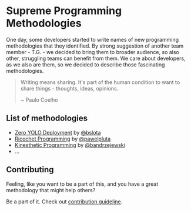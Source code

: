 # Supreme Programming Methodologies

One day, some developers started to write names of new programming methodologies that they identified. By strong 
suggestion of another team member - T.G. - we decided to bring them to broader audience, so also other, struggling teams 
can benefit from them. We care about developers, as we also are them, so we decided to describe those fascinating methodologies.

> Writing means sharing. It's part of the human condition to want to share things - thoughts, ideas, opinions.
>
> ~ Paulo Coelho

## List of methodologies

* [Zero YOLO Deployment](methodologies/zero-yolo-deployment/README.md) by [@bslota](https://github.com/bslota)
* [Ricochet Programming](methodologies/ricochet-programming/README.md) by [@pawelpluta](https://github.com/pawelpluta)
* [Kinesthetic Programming](methodologies/kinesthetic-programming/README.md) by [@bandrzejewski](https://github.com/bandrzejewski)
* ...

## Contributing

Feeling, like you want to be a part of this, and you have a great methodology that might help others?

Be a part of it. Check out [contribution guideline](CONTRIBUTING.md).
